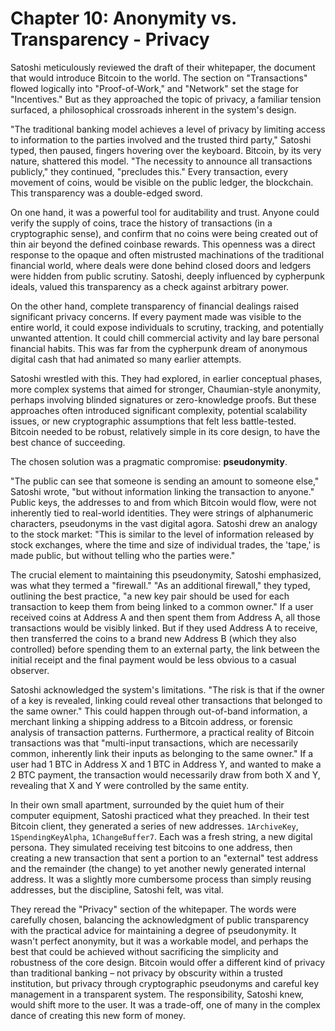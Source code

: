 # Chapter 10: Anonymity vs. Transparency - Privacy

Satoshi meticulously reviewed the draft of their whitepaper, the document that would introduce Bitcoin to the world. The section on "Transactions" flowed logically into "Proof-of-Work," and "Network" set the stage for "Incentives." But as they approached the topic of privacy, a familiar tension surfaced, a philosophical crossroads inherent in the system's design.

"The traditional banking model achieves a level of privacy by limiting access to information to the parties involved and the trusted third party," Satoshi typed, then paused, fingers hovering over the keyboard. Bitcoin, by its very nature, shattered this model. "The necessity to announce all transactions publicly," they continued, "precludes this." Every transaction, every movement of coins, would be visible on the public ledger, the blockchain. This transparency was a double-edged sword.

On one hand, it was a powerful tool for auditability and trust. Anyone could verify the supply of coins, trace the history of transactions (in a cryptographic sense), and confirm that no coins were being created out of thin air beyond the defined coinbase rewards. This openness was a direct response to the opaque and often mistrusted machinations of the traditional financial world, where deals were done behind closed doors and ledgers were hidden from public scrutiny. Satoshi, deeply influenced by cypherpunk ideals, valued this transparency as a check against arbitrary power.

On the other hand, complete transparency of financial dealings raised significant privacy concerns. If every payment made was visible to the entire world, it could expose individuals to scrutiny, tracking, and potentially unwanted attention. It could chill commercial activity and lay bare personal financial habits. This was far from the cypherpunk dream of anonymous digital cash that had animated so many earlier attempts.

Satoshi wrestled with this. They had explored, in earlier conceptual phases, more complex systems that aimed for stronger, Chaumian-style anonymity, perhaps involving blinded signatures or zero-knowledge proofs. But these approaches often introduced significant complexity, potential scalability issues, or new cryptographic assumptions that felt less battle-tested. Bitcoin needed to be robust, relatively simple in its core design, to have the best chance of succeeding.

The chosen solution was a pragmatic compromise: **pseudonymity**.

"The public can see that someone is sending an amount to someone else," Satoshi wrote, "but without information linking the transaction to anyone." Public keys, the addresses to and from which Bitcoin would flow, were not inherently tied to real-world identities. They were strings of alphanumeric characters, pseudonyms in the vast digital agora. Satoshi drew an analogy to the stock market: "This is similar to the level of information released by stock exchanges, where the time and size of individual trades, the 'tape,' is made public, but without telling who the parties were."

The crucial element to maintaining this pseudonymity, Satoshi emphasized, was what they termed a "firewall." "As an additional firewall," they typed, outlining the best practice, "a new key pair should be used for each transaction to keep them from being linked to a common owner." If a user received coins at Address A and then spent them from Address A, all those transactions would be visibly linked. But if they used Address A to receive, then transferred the coins to a brand new Address B (which they also controlled) before spending them to an external party, the link between the initial receipt and the final payment would be less obvious to a casual observer.

Satoshi acknowledged the system's limitations. "The risk is that if the owner of a key is revealed, linking could reveal other transactions that belonged to the same owner." This could happen through out-of-band information, a merchant linking a shipping address to a Bitcoin address, or forensic analysis of transaction patterns. Furthermore, a practical reality of Bitcoin transactions was that "multi-input transactions, which are necessarily common, inherently link their inputs as belonging to the same owner." If a user had 1 BTC in Address X and 1 BTC in Address Y, and wanted to make a 2 BTC payment, the transaction would necessarily draw from both X and Y, revealing that X and Y were controlled by the same entity.

In their own small apartment, surrounded by the quiet hum of their computer equipment, Satoshi practiced what they preached. In their test Bitcoin client, they generated a series of new addresses. `1ArchiveKey`, `1SpendingKeyAlpha`, `1ChangeBuffer7`. Each was a fresh string, a new digital persona. They simulated receiving test bitcoins to one address, then creating a new transaction that sent a portion to an "external" test address and the remainder (the change) to yet another newly generated internal address. It was a slightly more cumbersome process than simply reusing addresses, but the discipline, Satoshi felt, was vital.

They reread the "Privacy" section of the whitepaper. The words were carefully chosen, balancing the acknowledgment of public transparency with the practical advice for maintaining a degree of pseudonymity. It wasn't perfect anonymity, but it was a workable model, and perhaps the best that could be achieved without sacrificing the simplicity and robustness of the core design. Bitcoin would offer a different kind of privacy than traditional banking – not privacy by obscurity within a trusted institution, but privacy through cryptographic pseudonyms and careful key management in a transparent system. The responsibility, Satoshi knew, would shift more to the user. It was a trade-off, one of many in the complex dance of creating this new form of money.
